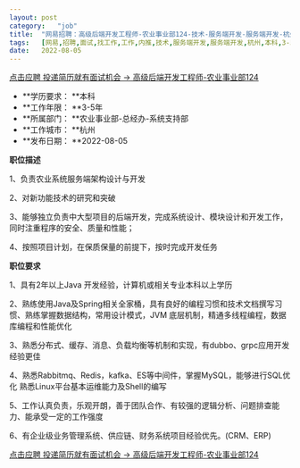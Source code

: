 ```yaml
---
layout:	post
category:	"job"
title:	"网易招聘：高级后端开发工程师-农业事业部124-技术-服务端开发-服务端开发-杭州本科3-5年"
tags:	[网易,招聘,面试,找工作,工作,内推,技术,服务端开发,服务端开发,杭州,本科,3-5年]
date:	2022-08-05
---
```


[点击应聘 投递简历就有面试机会 ->  高级后端开发工程师-农业事业部124](http://mobile.bole.netease.com/bole/boleDetail?id=41344&employeeId=346f03c3cda5f04c&key=all)



- **学历要求： **本科
- **工作年限： **3-5年
- **所属部门： **农业事业部-总经办-系统支持部
- **工作城市： **杭州
- **发布日期： **2022-08-05



**职位描述**

1、负责农业系统服务端架构设计与开发

2、对新功能技术的研究和突破

3、能够独立负责中大型项目的后端开发，完成系统设计、模块设计和开发工作，同时注重程序的安全、质量和性能；

4、按照项目计划，在保质保量的前提下，按时完成开发任务



**职位要求**

1、具有2年以上Java 开发经验，计算机或相关专业本科以上学历

2、熟练使用Java及Spring相关全家桶，具有良好的编程习惯和技术文档撰写习惯、熟练掌握数据结构，常用设计模式，JVM 底层机制，精通多线程编程，数据库编程和性能优化

3、熟悉分布式、缓存、消息、负载均衡等机制和实现，有dubbo、grpc应用开发经验更佳

4、熟悉Rabbitmq、Redis，kafka、ES等中间件，掌握MySQL，能够进行SQL优化 熟悉Linux平台基本运维能力及Shell的编写

5、工作认真负责，乐观开朗，善于团队合作、有较强的逻辑分析、问题排查能力、能承受一定的工作强度

6、有企业级业务管理系统、供应链、财务系统项目经验优先。(CRM、ERP)



[点击应聘 投递简历就有面试机会 ->  高级后端开发工程师-农业事业部124](http://mobile.bole.netease.com/bole/boleDetail?id=41344&employeeId=346f03c3cda5f04c&key=all)